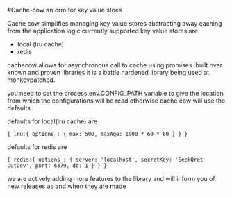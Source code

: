 

#Cache-cow
an orm for key value stoes

Cache cow simplifies managing key value stores abstracting away caching from the application logic
currently supported key value stores are

* local (lru cache)
* redis

cachecow allows for asynchronous call to cache using promises .built over known and proven libraries
it is a battle hardened library being used at monkeypatched.

you need to set the process.env.CONFIG_PATH variable to give the location from which the configurations will be read
otherwise cache cow will use the defaults

defaults for local(lru cache) are

``
{
    lru:{
        options : {
            max: 500,
            maxAge: 1000 * 60 * 60
        }
    }
}
``

defaults for redis  are

``
{
    redis:{
        options : {
            server: 'localhost',
            secretKey: 'SeekQret-CutDev',
            port: 6379,
            db: 1
        }
    }
}
``

we are actively adding more features to the library and will inform you of new releases
as and when they are made

